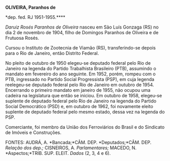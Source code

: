 **OLIVEIRA, Paranhos de**

\*dep. fed. RJ 1951-1955.****

*Daruiz Rosés Paranhos de Oliveira* nasceu em São Luís Gonzaga (RS) no
dia 2 de novembro de 1904, filho de Domingos Paranhos de Oliveira e de
Frutuosa Rosés.

Cursou o Instituto de Zootecnia de Viamão (RS), transferindo-se depois
para o Rio de Janeiro, então Distrito Federal.

No pleito de outubro de 1950 elegeu-se deputado federal pelo Rio de
Janeiro na legenda do Partido Trabalhista Brasileiro (PTB), assumindo o
mandato em fevereiro do ano seguinte. Em 1952, porém, rompeu com o PTB,
ingressado no Partido Social Progressista (PSP), em cuja legenda
reelegeu-se deputado federal pelo Rio de Janeiro em outubro de 1954.
Encerrando o primeiro mandato em janeiro de 1955, não ocupou uma cadeira
na legislatura que então se iniciou. Em outubro de 1958, elegeu-se
suplente de deputado federal pelo Rio de Janeiro na legenda do Partido
Social Democrático (PSD) e, em outubro de 1962, foi novamente eleito
suplente de deputado federal pelo mesmo estado, dessa vez na legenda do
PSP.

Comerciante, foi membro da União dos Ferroviários do Brasil e do
Sindicato de Imóveis e Construções.

FONTES: AUDRÁ, A. *Bancada;*CÂM. DEP. *Deputados;*CÂM. DEP. *Relação dos
dep.;* CISNEIROS, A. *Parlamentares;* MACEDO, N. *Aspectos;*TRIB. SUP.
ELEIT. *Dados* (2, 3, 4 e 6).

 

